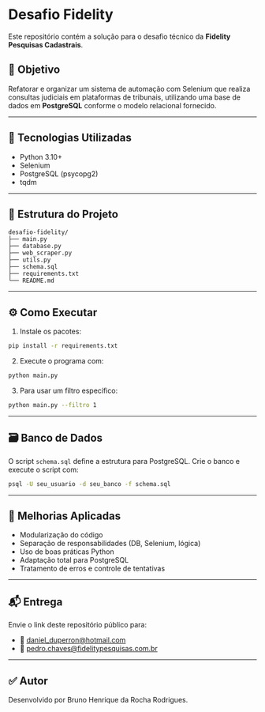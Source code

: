# Desafio Fidelity

Este repositório contém a solução para o desafio técnico da **Fidelity Pesquisas Cadastrais**.

## 📌 Objetivo

Refatorar e organizar um sistema de automação com Selenium que realiza consultas judiciais em plataformas de tribunais, utilizando uma base de dados em **PostgreSQL** conforme o modelo relacional fornecido.

---

## 🚀 Tecnologias Utilizadas

- Python 3.10+
- Selenium
- PostgreSQL (psycopg2)
- tqdm

---

## 📁 Estrutura do Projeto

```
desafio-fidelity/
├── main.py
├── database.py
├── web_scraper.py
├── utils.py
├── schema.sql
├── requirements.txt
└── README.md
```

---

## ⚙️ Como Executar

1. Instale os pacotes:
```bash
pip install -r requirements.txt
```

2. Execute o programa com:
```bash
python main.py
```

3. Para usar um filtro específico:
```bash
python main.py --filtro 1
```

---

## 🗃️ Banco de Dados

O script `schema.sql` define a estrutura para PostgreSQL.
Crie o banco e execute o script com:

```bash
psql -U seu_usuario -d seu_banco -f schema.sql
```

---

## 🔧 Melhorias Aplicadas

- Modularização do código
- Separação de responsabilidades (DB, Selenium, lógica)
- Uso de boas práticas Python
- Adaptação total para PostgreSQL
- Tratamento de erros e controle de tentativas

---

## 📬 Entrega

Envie o link deste repositório público para:
- 📧 daniel_duperron@hotmail.com
- 📧 pedro.chaves@fidelitypesquisas.com.br

---

## ✅ Autor

Desenvolvido por Bruno Henrique da Rocha Rodrigues.